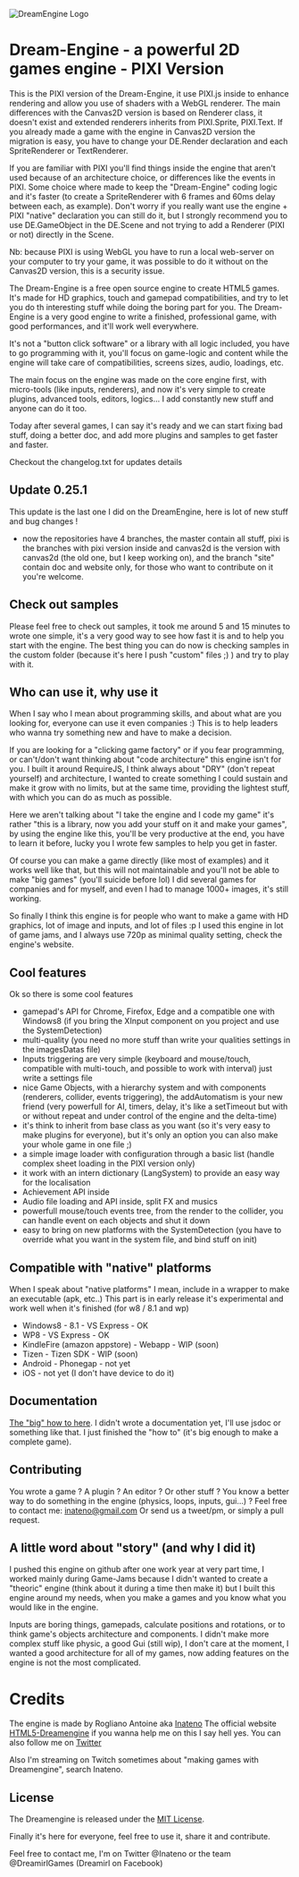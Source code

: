 ![DreamEngine Logo](http://dreamengine.dreamirl.com/assets/imgs/logo.png)

Dream-Engine - a powerful 2D games engine - PIXI Version
===========

This is the PIXI version of the Dream-Engine, it use PIXI.js inside to enhance rendering and allow you use of shaders with a WebGL renderer.
The main differences with the Canvas2D version is based on Renderer class, it doesn't exist and extended renderers inherits from PIXI.Sprite, PIXI.Text.
If you already made a game with the engine in Canvas2D version the migration is easy, you have to change your DE.Render declaration and each SpriteRenderer or TextRenderer.

If you are familiar with PIXI you'll find things inside the engine that aren't used because of an architecture choice, or differences like the events in PIXI.
Some choice where made to keep the "Dream-Engine" coding logic and it's faster (to create a SpriteRenderer with 6 frames and 60ms delay between each, as example).
Don't worry if you really want use the engine + PIXI "native" declaration you can still do it, but I strongly recommend you to use DE.GameObject in the DE.Scene and not trying to add a Renderer (PIXI or not) directly in the Scene.

Nb: because PIXI is using WebGL you have to run a local web-server on your computer to try your game, it was possible to do it without on the Canvas2D version, this is a security issue.

The Dream-Engine is a free open source engine to create HTML5 games.
It's made for HD graphics, touch and gamepad compatibilities, and try to let you do th interesting stuff while doing the boring part for you.
The Dream-Engine is a very good engine to write a finished, professional game, with good performances, and it'll work well everywhere.

It's not a "button click software" or a library with all logic included, you have to go programming with it, you'll focus on game-logic and content while the engine will take care of compatibilities, screens sizes, audio, loadings, etc.

The main focus on the engine was made on the core engine first, with micro-tools (like inputs, renderers), and now it's very simple to create plugins, advanced tools, editors, logics... I add constantly new stuff and anyone can do it too.

Today after several games, I can say it's ready and we can start fixing bad stuff, doing a better doc, and add more plugins and samples to get faster and faster.

Checkout the changelog.txt for updates details

Update 0.25.1
-------
This update is the last one I did on the DreamEngine, here is lot of new stuff and bug changes !
- now the repositories have 4 branches, the master contain all stuff, pixi is the branches with pixi version inside and canvas2d is the version with canvas2d (the old one, but I keep working on), and the branch "site" contain doc and website only, for those who want to contribute on it you're welcome.

Check out samples
-------

Please feel free to check out samples, it took me around 5 and 15 minutes to wrote one simple, it's a very good way to see how fast it is and to help you start with the engine.
The best thing you can do now is checking samples in the custom folder (because it's here I push "custom" files ;) ) and try to play with it.


Who can use it, why use it
-------

When I say who I mean about programming skills, and about what are you looking for, everyone can use it even companies :)
This is to help leaders who wanna try something new and have to make a decision.

If you are looking for a "clicking game factory" or if you fear programming, or can't/don't want thinking about "code architecture" this engine isn't for you.
I built it around RequireJS, I think always about "DRY" (don't repeat yourself) and architecture, I wanted to create something I could sustain and make it grow with no limits, but at the same time, providing the lightest stuff, with which you can do as much as possible.

Here we aren't talking about "I take the engine and I code my game" it's rather "this is a library, now you add your stuff on it and make your games", by using the engine like this, you'll be very productive at the end, you have to learn it before, lucky you I wrote few samples to help you get in faster.

Of course you can make a game directly (like most of examples) and it works well like that, but this will not maintainable and you'll not be able to make "big games" (you'll suicide before lol) I did several games for companies and for myself, and even I had to manage 1000+ images, it's still working.

So finally I think this engine is for people who want to make a game with HD graphics, lot of image and inputs, and lot of files :p
I used this engine in lot of game jams, and I always use 720p as minimal quality setting, check the engine's website.

Cool features
-------

Ok so there is some cool features
* gamepad's API for Chrome, Firefox, Edge and a compatible one with Windows8 (if you bring the XInput component on you project and use the SystemDetection)
* multi-quality (you need no more stuff than write your qualities settings in the imagesDatas file)
* Inputs triggering are very simple (keyboard and mouse/touch, compatible with multi-touch, and possible to work with interval) just write a settings file
* nice Game Objects, with a hierarchy system and with components (renderers, collider, events triggering), the addAutomatism is your new friend (very powerfull for AI, timers, delay, it's like a setTimeout but with or without repeat and under control of the engine and the delta-time)
* it's think to inherit from base class as you want (so it's very easy to make plugins for everyone), but it's only an option you can also make your whole game in one file ;)
* a simple image loader with configuration through a basic list (handle complex sheet loading in the PIXI version only)
* it work with an intern dictionary (LangSystem) to provide an easy way for the localisation
* Achievement API inside
* Audio file loading and API inside, split FX and musics
* powerfull mouse/touch events tree, from the render to the collider, you can handle event on each objects and shut it down
* easy to bring on new platforms with the SystemDetection (you have to override what you want in the system file, and bind stuff on init)


Compatible with "native" platforms
-------

When I speak about "native platforms" I mean, include in a wrapper to make an executable (apk, etc..)
This part is in early release it's experimental and work well when it's finished (for w8 / 8.1 and wp)
* Windows8 - 8.1 - VS Express - OK
* WP8 - VS Express - OK
* KindleFire (amazon appstore) - Webapp - WIP (soon)
* Tizen - Tizen SDK - WIP (soon)
* Android - Phonegap - not yet
* iOS - not yet (I don't have device to do it)

Documentation
-------

[The "big" how to here](http://dreamengine.dreamirl.com/#howto).
I didn't wrote a documentation yet, I'll use jsdoc or something like that. I just finished the "how to" (it's big enough to make a complete game).

Contributing
-------

You wrote a game ? A plugin ? An editor ? Or other stuff ?
You know a better way to do something in the engine (physics, loops, inputs, gui...) ?
Feel free to contact me: inateno@gmail.com
Or send us a tweet/pm, or simply a pull request.

A little word about "story" (and why I did it)
-------

I pushed this engine on github after one work year at very part time, I worked mainly during Game-Jams because I didn't wanted to create a "theoric" engine (think about it during a time then make it) but I built this engine around my needs, when you make a games and you know what you would like in the engine.

Inputs are boring things, gamepads, calculate positions and rotations, or to think game's objects architecture and components.
I didn't make more complex stuff like physic, a good Gui (still wip), I don't care at the moment, I wanted a good architecture for all of my games, now adding features on the engine is not the most complicated.

Credits
===========

The engine is made by Rogliano Antoine aka [Inateno](http://inateno.com)
The official website [HTML5-Dreamengine](http://dreamengine.dreamirl.com) if you wanna help me on this I say hell yes.
You can also follow me on [Twitter](http://twitter.com/inateno)

Also I'm streaming on Twitch sometimes about "making games with Dreamengine", search Inateno.

License
-------

The Dreamengine is released under the [MIT License](http://opensource.org/licenses/MIT).

Finally it's here for everyone, feel free to use it, share it and contribute.

Feel free to contact me, I'm on Twitter @Inateno or the team @DreamirlGames (Dreamirl on Facebook)
